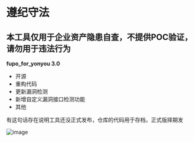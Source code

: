 # 遵纪守法
## 本工具仅用于企业资产隐患自查，不提供POC验证，请勿用于违法行为
**fupo_for_yonyou 3.0**
- 开源
- 重构代码
- 更新漏洞检测
- 新增自定义漏洞接口检测功能
- 其他

有这句话存在说明工具还没正式发布，仓库的代码用于存档，正式版择期发

![image](https://github.com/novysodope/fupo_for_yonyou/assets/45167857/59e28535-94db-4603-9c64-ade50c0accdd)



